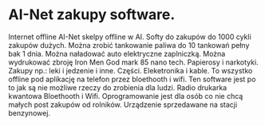 # AI-Net zakupy software.
Internet offline AI-Net skelpy offline w AI. 
Softy do zakupów do 1000 cykli zakupów dużych. 
Można zrobić tankowanie paliwa do 10 tankowań pełny bak 1 dnia.
Można naładować auto elektryczne zaplniczką.
Można wydrukować zbroję Iron Men God mark 85 nano tech. 
Papierosy i narkotyki.
Zakupy np.: leki i jedzenie i inne.
Części.
Eleketronika i kable. 
To wszystko offline pod aplikację na telefon przez bloethooth i wifi. 
Ten software jest po to jak są nie możliwe rzeczy do zrobienia dla ludzi. 
Radio drukarka kwantowa Bloethooth i Wifi. 
Oprogramowanie jest dla osób co nie chcą małych post zakupów od rolników. 
Urządzenie sprzedawane na stacji benzynowej. 
